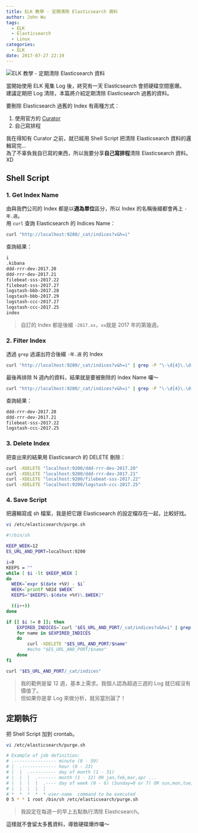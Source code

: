 ```yaml
---
title: ELK 教學 - 定期清除 Elasticsearch 資料
author: John Wu
tags:
  - ELK
  - Elasticsearch
  - Linux
categories:
  - ELK
date: 2017-07-27 22:19
---
```

![ELK 教學 - 定期清除 Elasticsearch 資料](/images/logo-elasticsearch.png)

當開始使用 ELK 蒐集 Log 後，終究有一天 Elasticsearch 會把硬碟空間塞爆。  
建議定期把 Log 清除，本篇將介紹定期清除 Elasticsearch 過舊的資料。  

<!-- more -->

要刪除 Elasticsearch 過舊的 Index 有兩種方式：
1. 使用官方的 [Curator](https://www.elastic.co/guide/en/elasticsearch/client/curator/current/index.html)  
2. 自己寫排程  

我在得知有 Curator 之前，就已經用 Shell Script 把清除 Elasticsearch 資料的邏輯寫完...  
為了不辜負我自已寫的東西，所以我要分享**自己寫排程**清除 Elasticsearch 資料。XD  

## Shell Script

### 1. Get Index Name

由與我們公司的 Index 都是以**週為單位**區分，所以 Index 的名稱後綴都會再上 `-年.週`。  
用 `curl` 查詢 Elasticsearch 的 Indices Name：
```bash
curl "http://localhost:9200/_cat/indices?v&h=i"
```

查詢結果：
```bash
i
.kibana
ddd-rrr-dev-2017.20
ddd-rrr-dev-2017.21
filebeat-sss-2017.22
filebeat-sss-2017.27
logstash-bbb-2017.28
logstash-bbb-2017.29
logstash-ccc-2017.27
logstash-ccc-2017.25
index
```
> 自訂的 Index 都是後綴 `-2017.xx`，`xx`就是 2017 年的第幾週。  

### 2. Filter Index

透過 `grep` 過濾出符合後綴 `-年.週` 的 Index
```bash
curl "http://localhost:9200/_cat/indices?v&h=i" | grep -P "\-\d{4}\.\d{2}$"
```

最後再排除 N 週內的資料，結果就是要被刪除的 Index Name 囉～
```bash
curl "http://localhost:9200/_cat/indices?v&h=i" | grep -P "\-\d{4}\.\d{2}$" | grep -Pv "(\-2017\.27|\-2017\.28|\-2017\.29)\b"`
```

查詢結果：
```bash
ddd-rrr-dev-2017.20
ddd-rrr-dev-2017.21
filebeat-sss-2017.22
logstash-ccc-2017.25
```

### 3. Delete Index

把查出來的結果用 Elasticsearch 的 DELETE 刪除：
```bash
curl -XDELETE "localhost:9200/ddd-rrr-dev-2017.20"
curl -XDELETE "localhost:9200/ddd-rrr-dev-2017.21"
curl -XDELETE "localhost:9200/filebeat-sss-2017.22"
curl -XDELETE "localhost:9200/logstash-ccc-2017.25"
```

### 4. Save Script

把邏輯寫成 sh 檔案，我是把它跟 Elasticsearch 的設定檔存在一起，比較好找。  

```bash
vi /etc/elasticsearch/purge.sh
```

``` bash
#!/bin/sh

KEEP_WEEK=12
ES_URL_AND_PORT=localhost:9200

i=0
KEEPS = ""
while [ $i -lt $KEEP_WEEK ]
do
  WEEK=`expr $(date +%V) - $i`
  WEEK=`printf %02d $WEEK`
  KEEPS="$KEEPS\-$(date +%Y)\.$WEEK|"

  ((i++))
done

if [[ $i != 0 ]]; then
	EXPIRED_INDICES=`curl "$ES_URL_AND_PORT/_cat/indices?v&h=i" | grep -P "\-\d{4}\.\d{2}$" | grep -Pv "(${KEEPS::-1})\b"`
	for name in $EXPIRED_INDICES
	do  
		curl -XDELETE "$ES_URL_AND_PORT/$name"
		#echo "$ES_URL_AND_PORT/$name"
	done
fi

curl "$ES_URL_AND_PORT/_cat/indices"
```
> 我的範例是留 12 週，基本上需求。我個人認為超過三週的 Log 就已經沒有價值了。  
> 但如果你是拿 Log 來做分析，就另當別論了！


## 定期執行

把 Shell Script 加到 crontab。  

```bash
vi /etc/elasticsearch/purge.sh
```

```bash
# Example of job definition:
# .---------------- minute (0 - 59)
# |  .------------- hour (0 - 23)
# |  |  .---------- day of month (1 - 31)
# |  |  |  .------- month (1 - 12) OR jan,feb,mar,apr ...
# |  |  |  |  .---- day of week (0 - 6) (Sunday=0 or 7) OR sun,mon,tue,wed,thu,fri,sat
# |  |  |  |  |
# *  *  *  *  * user-name  command to be executed
0 5 * * 1 root /bin/sh /etc/elasticsearch/purge.sh
```
> 我設定在每週一的早上五點執行清除 Elasticsearch。  

這樣就不會留太多舊資料，導致硬碟爆炸囉～